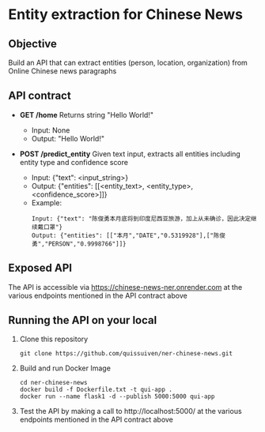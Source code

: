 # Entity extraction for Chinese News

## Objective

Build an API that can extract entities (person, location, organization) from Online Chinese news paragraphs

## API contract

- **GET /home**
Returns string "Hello World!"
    - Input: None
    - Output: "Hello World!"

- **POST /predict_entity**
Given text input, extracts all entities including entity type and confidence score
    - Input: {"text": <input_string>}
    - Output: {"entities": [[<entity_text>, <entity_type>, <confidence_score>]]}
    - Example:
        ```
        Input: {"text": "陈俊勇本月底将到印度尼西亚旅游，加上从未确诊，因此决定继续戴口罩"}
        Output: {"entities": [["本月","DATE","0.5319928"],["陈俊勇","PERSON","0.9998766"]]}
        ```
## Exposed API

The API is accessible via https://chinese-news-ner.onrender.com at the various endpoints mentioned in the API contract above

## Running the API on your local

1. Clone this repository

	`git clone https://github.com/quissuiven/ner-chinese-news.git`


2. Build and run Docker Image

	```
	cd ner-chinese-news
	docker build -f Dockerfile.txt -t qui-app .
	docker run --name flask1 -d --publish 5000:5000 qui-app
	```

3. Test the API by making a call to http://localhost:5000/ at the various endpoints mentioned in the API contract above

